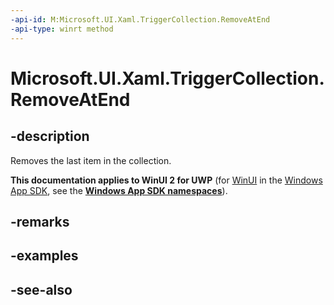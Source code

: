 ```yaml
---
-api-id: M:Microsoft.UI.Xaml.TriggerCollection.RemoveAtEnd
-api-type: winrt method
---
```


<!-- Method syntax
public void RemoveAtEnd()
-->

# Microsoft.UI.Xaml.TriggerCollection.RemoveAtEnd

## -description
Removes the last item in the collection.

**This documentation applies to WinUI 2 for UWP** (for [WinUI](/windows/apps/winui/winui3/) in the [Windows App SDK](/windows/apps/windows-app-sdk/), see the **[Windows App SDK namespaces](/windows/windows-app-sdk/api/winrt/)**).

## -remarks

## -examples

## -see-also
